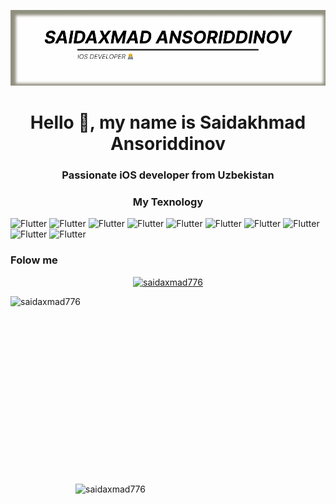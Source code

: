 ![logo](https://github.com/saidaxmad776/saidaxmad776/blob/main/LogoGithub.png)



<h1 align="center">Hello 👋, my name is Saidakhmad Ansoriddinov</h1>
<h3 align="center">Passionate iOS developer from Uzbekistan</h3>

<h3 align="center">My Texnology</h3>


![Flutter](https://img.shields.io/badge/Swift-black?style=for-the-badge&logo=swift)
![Flutter](https://img.shields.io/badge/Firebase-darkblue?style=for-the-badge&logo=firebase)
![Flutter](https://img.shields.io/badge/Realm-black?style=for-the-badge&logo=realm)
![Flutter](https://img.shields.io/badge/Git-darkblue?style=for-the-badge&logo=git)
![Flutter](https://img.shields.io/badge/Figma-black?style=for-the-badge&logo=figma)
![Flutter](https://img.shields.io/badge/UIKIT-darkblue?style=for-the-badge&logo=uikit)
![Flutter](https://img.shields.io/badge/CocoaPods-black?style=for-the-badge&logo=CocoaPods)
![Flutter](https://img.shields.io/badge/spring-darkblue?style=for-the-badge&logo=spring)
![Flutter](https://img.shields.io/badge/sketch-black?style=for-the-badge&logo=sketch)
![Flutter](https://img.shields.io/badge/postman-darkblue?style=for-the-badge&logo=postman)

### Folow me




<p align="center"> <a href="https: //github.com/ryo-ma/github-profile-trophy"><img src="https://github-profile-trophy.vercel.app/?username=saidaxmad776" alt="saidaxmad776" /></ a> </p>


<p><img align="left" src="https://github-readme-stats.vercel.app/api?username=saidaxmad776&show_icons=true&locale=en" alt="saidaxmad776" height = "300" width = "400" /> </p>

<p><img align="right" src="https://github-readme-streak-stats.herokuapp.com/?user=saidaxmad776&" alt="saidaxmad776" height = "300" width = "400"  /></p>


